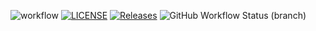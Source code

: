 ![workflow](https://github.com/40517473/sem/actions/workflows/main.yml/badge.svg)
[![LICENSE](https://img.shields.io/github/license/40517473/sem.svg?style=flat-square)](https://github.com/40517473/sem/blob/master/LICENSE)
[![Releases](https://img.shields.io/github/release/40517473/sem/all.svg?style=flat-square)](https://github.com/40517473/sem/releases)
![GitHub Workflow Status (branch)](https://img.shields.io/github/workflow/status/40517473/sem/A%20workflow%20for%20my%20Hello%20World%20App/master)